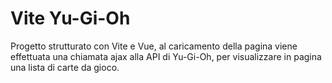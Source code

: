 # Vite Yu-Gi-Oh

Progetto strutturato con Vite e Vue, al caricamento della pagina viene effettuata una chiamata ajax alla API di Yu-Gi-Oh, per visualizzare in pagina una lista di carte da gioco. 